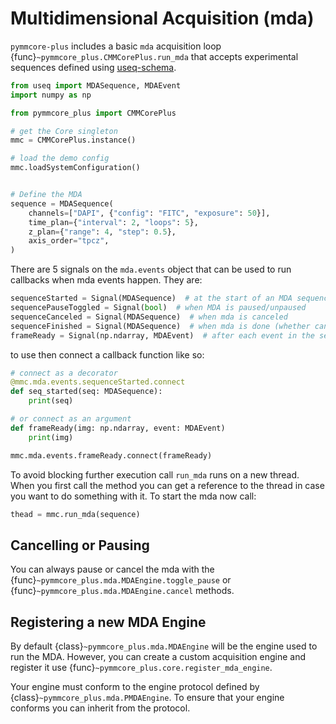 # Multidimensional Acquisition (mda)

`pymmcore-plus` includes a basic `mda` acquisition loop {func}`~pymmcore_plus.CMMCorePlus.run_mda` that
accepts experimental sequences defined using [useq-schema](https://github.com/tlambert03/useq-schema).


```python
from useq import MDASequence, MDAEvent
import numpy as np

from pymmcore_plus import CMMCorePlus

# get the Core singleton
mmc = CMMCorePlus.instance()

# load the demo config
mmc.loadSystemConfiguration()


# Define the MDA
sequence = MDASequence(
    channels=["DAPI", {"config": "FITC", "exposure": 50}],
    time_plan={"interval": 2, "loops": 5},
    z_plan={"range": 4, "step": 0.5},
    axis_order="tpcz",
)
```

There are 5 signals on the `mda.events` object that can be used to run callbacks when mda events happen. They are:

```python
sequenceStarted = Signal(MDASequence)  # at the start of an MDA sequence
sequencePauseToggled = Signal(bool)  # when MDA is paused/unpaused
sequenceCanceled = Signal(MDASequence)  # when mda is canceled
sequenceFinished = Signal(MDASequence)  # when mda is done (whether canceled or not)
frameReady = Signal(np.ndarray, MDAEvent)  # after each event in the sequence
```

to use then connect a callback function like so:

```python
# connect as a decorator
@mmc.mda.events.sequenceStarted.connect
def seq_started(seq: MDASequence):
    print(seq)

# or connect as an argument
def frameReady(img: np.ndarray, event: MDAEvent)
    print(img)

mmc.mda.events.frameReady.connect(frameReady)
```


To avoid blocking further execution call `run_mda` runs on a new thread. When you first call
the method you can get a reference to the thread in case you want to do something with it.
To start the mda now call:

```python
thead = mmc.run_mda(sequence)
```


## Cancelling or Pausing

You can always pause or cancel the mda with the {func}`~pymmcore_plus.mda.MDAEngine.toggle_pause`
or {func}`~pymmcore_plus.mda.MDAEngine.cancel` methods.


## Registering a new MDA Engine

By default {class}`~pymmcore_plus.mda.MDAEngine` will be the engine used to run the MDA. However, you can create a custom
acquisition engine and register it use {func}`~pymmcore_plus.core.register_mda_engine`.


Your engine must conform to the engine protocol defined by {class}`~pymmcore_plus.mda.PMDAEngine`. To ensure that your engine
conforms you can inherit from the protocol.
